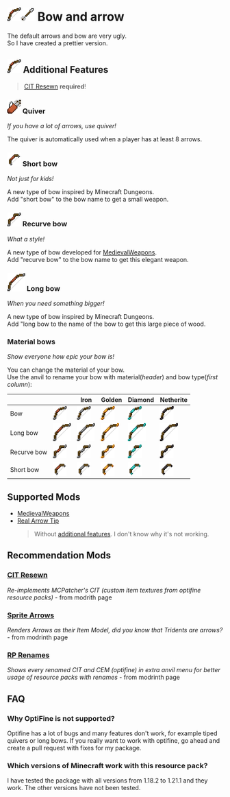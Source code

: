 # ![bow]![arrow] Bow and arrow

The default arrows and bow are very ugly.  
So I have created a prettier version.

## ![bow] Additional Features

> [CIT Resewn] **required**!

### ![quiver] Quiver

_If you have a lot of arrows, use quiver!_

The quiver is automatically used when a player has at least 8 arrows.

### ![short_bow] Short bow

_Not just for kids!_

A new type of bow inspired by Minecraft Dungeons.  
Add "short bow" to the bow name to get a small weapon.

### ![recurve_bow] Recurve bow

_What a style!_

A new type of bow developed for [MedievalWeapons].  
Add "recurve bow" to the bow name to get this elegant weapon.

### ![long_bow] Long bow

_When you need something bigger!_

A new type of bow inspired by Minecraft Dungeons.  
Add "long bow to the name of the bow to get this large piece of wood.

### Material bows

_Show everyone how epic your bow is!_

You can change the material of your bow.  
Use the anvil to rename your bow with material(_header_) and bow type(_first column_):

|             |                | Iron                | Golden                | Diamond                | Netherite                |
| ----------- | -------------- | ------------------- | --------------------- | ---------------------- | ------------------------ |
| Bow         | ![bow]         | ![iron_bow]         | ![golden_bow]         | ![diamond_bow]         | ![netherite_bow]         |
| Long bow    | ![long_bow]    | ![iron_long_bow]    | ![golden_long_bow]    | ![diamond_long_bow]    | ![netherite_long_bow]    |
| Recurve bow | ![recurve_bow] | ![iron_recurve_bow] | ![golden_recurve_bow] | ![diamond_recurve_bow] | ![netherite_recurve_bow] |
| Short bow   | ![short_bow]   | ![iron_short_bow]   | ![golden_short_bow]   | ![diamond_short_bow]   | ![netherite_short_bow]   |

## Supported Mods

- [MedievalWeapons]
- [Real Arrow Tip]
  > Without [additional features](#bow-additional-features). I don't know why it's not working.

## Recommendation Mods

### [CIT Resewn]

_Re-implements MCPatcher's CIT (custom item textures from optifine resource packs)_ - from modrith page

### [Sprite Arrows]

_Renders Arrows as their Item Model, did you know that Tridents are arrows?_ - from modrinth page

### [RP Renames]

_Shows every renamed CIT and CEM (optifine) in extra anvil menu for better usage of resource packs with renames_ - from modrinth page

## FAQ

### Why OptiFine is not supported?

Optifine has a lot of bugs and many features don't work, for example tiped quivers or long bows.
If you really want to work with optifine, go ahead and create a pull request with fixes for my package.

### Which versions of Minecraft work with this resource pack?

I have tested the package with all versions from 1.18.2 to 1.21.1 and they work.
The other versions have not been tested.

<!-- Links -->

[CIT Resewn]: https://modrinth.com/mod/cit-resewn
[Sprite Arrows]: https://modrinth.com/mod/sprite-arrows
[RP Renames]: https://modrinth.com/mod/rp-renames
[MedievalWeapons]: https://modrinth.com/mod/medievalweapons
[Real Arrow Tip]: https://modrinth.com/mod/real-arrow-tip

<!-- images -->

[arrow]: docs/images/arrow.png
[bow]: docs/images/bow.png
[diamond_bow]: docs/images/diamond_bow.png
[diamond_long_bow]: docs/images/diamond_long_bow.png
[diamond_recurve_bow]: docs/images/diamond_recurve_bow.png
[diamond_short_bow]: docs/images/diamond_short_bow.png
[golden_bow]: docs/images/golden_bow.png
[golden_long_bow]: docs/images/golden_long_bow.png
[golden_recurve_bow]: docs/images/golden_recurve_bow.png
[golden_short_bow]: docs/images/golden_short_bow.png
[iron_bow]: docs/images/iron_bow.png
[iron_long_bow]: docs/images/iron_long_bow.png
[iron_recurve_bow]: docs/images/iron_recurve_bow.png
[iron_short_bow]: docs/images/iron_short_bow.png
[long_bow]: docs/images/long_bow.png
[netherite_bow]: docs/images/netherite_bow.png
[netherite_long_bow]: docs/images/netherite_long_bow.png
[netherite_recurve_bow]: docs/images/netherite_recurve_bow.png
[netherite_short_bow]: docs/images/netherite_short_bow.png
[quiver]: docs/images/quiver.png
[recurve_bow]: docs/images/recurve_bow.png
[short_bow]: docs/images/short_bow.png
